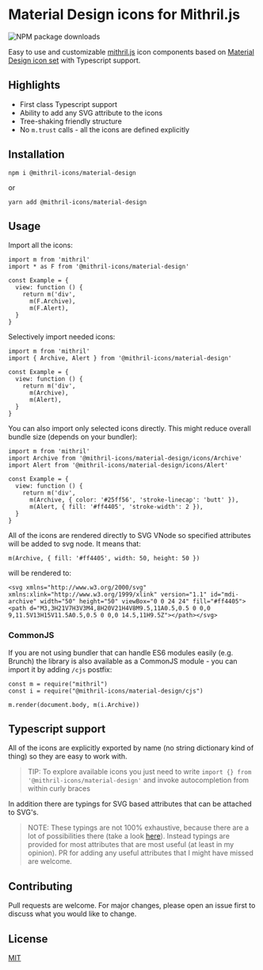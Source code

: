 # Material Design icons for Mithril.js

![NPM package downloads](https://img.shields.io/npm/dw/@mithril-icons/material-design?style=flat-square)

Easy to use and customizable [mithril.js](https://mithril.js.org/) icon components based on [Material Design icon set](https://materialdesignicons.com/) with Typescript support.

## Highlights
- First class Typescript support
- Ability to add any SVG attribute to the icons
- Tree-shaking friendly structure
- No `m.trust` calls - all the icons are defined explicitly

## Installation

```
npm i @mithril-icons/material-design
```
or
```
yarn add @mithril-icons/material-design
```
## Usage
Import all the icons:
```
import m from 'mithril'
import * as F from '@mithril-icons/material-design'

const Example = {
  view: function () {
    return m('div',
      m(F.Archive),
      m(F.Alert),
  }
}
```
Selectively import needed icons:
```
import m from 'mithril'
import { Archive, Alert } from '@mithril-icons/material-design'

const Example = {
  view: function () {
    return m('div',
      m(Archive),
      m(Alert),
  }
}
```
You can also import only selected icons directly. This might reduce overall bundle size (depends on your bundler):
```
import m from 'mithril'
import Archive from '@mithril-icons/material-design/icons/Archive'
import Alert from '@mithril-icons/material-design/icons/Alert'

const Example = {
  view: function () {
    return m('div',
      m(Archive, { color: '#25ff56', 'stroke-linecap': 'butt' }),
      m(Alert, { fill: '#ff4405', 'stroke-width': 2 }),
  }
}
```
All of the icons are rendered directly to SVG VNode so specified attributes will be added to svg node. It means that:
```
m(Archive, { fill: '#ff4405', width: 50, height: 50 })
```
will be rendered to:
```
<svg xmlns="http://www.w3.org/2000/svg" xmlns:xlink="http://www.w3.org/1999/xlink" version="1.1" id="mdi-archive" width="50" height="50" viewBox="0 0 24 24" fill="#ff4405"><path d="M3,3H21V7H3V3M4,8H20V21H4V8M9.5,11A0.5,0.5 0 0,0 9,11.5V13H15V11.5A0.5,0.5 0 0,0 14.5,11H9.5Z"></path></svg>
```
### CommonJS 
If you are not using bundler that can handle ES6 modules easily (e.g. Brunch) the library is also available as a CommonJS module - you can import it by adding `/cjs` postfix:
```
const m = require("mithril")
const i = require("@mithril-icons/material-design/cjs")

m.render(document.body, m(i.Archive))
```
## Typescript support
All of the icons are explicitly exported by name (no string dictionary kind of thing) so they are easy to work with.

> TIP: To explore available icons you just need to write `import {} from '@mithril-icons/material-design'` and invoke autocompletion from within curly braces 

In addition there are typings for SVG based attributes that can be attached to SVG's.

> NOTE: These typings are not 100% exhaustive, because there are a lot of possibilities there (take a look [here](https://developer.mozilla.org/en-US/docs/Web/SVG/Attribute)). Instead typings are provided for most attributes that are most useful (at least in my opinion). PR for adding any useful attributes that I might have missed are welcome.

## Contributing
Pull requests are welcome. For major changes, please open an issue first to discuss what you would like to change.

## License
[MIT](https://choosealicense.com/licenses/mit/)
